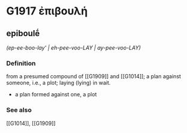 # G1917 ἐπιβουλή

## epiboulḗ

_(ep-ee-boo-lay' | eh-pee-voo-LAY | ay-pee-voo-LAY)_

### Definition

from a presumed compound of [[G1909]] and [[G1014]]; a plan against someone, i.e., a plot; laying (lying) in wait.

- a plan formed against one, a plot

### See also

[[G1014]], [[G1909]]

